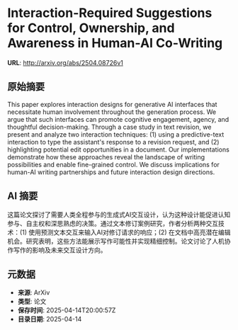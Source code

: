 # Interaction-Required Suggestions for Control, Ownership, and Awareness in Human-AI Co-Writing

**URL**: http://arxiv.org/abs/2504.08726v1

## 原始摘要

This paper explores interaction designs for generative AI interfaces that
necessitate human involvement throughout the generation process. We argue that
such interfaces can promote cognitive engagement, agency, and thoughtful
decision-making. Through a case study in text revision, we present and analyze
two interaction techniques: (1) using a predictive-text interaction to type the
assistant's response to a revision request, and (2) highlighting potential edit
opportunities in a document. Our implementations demonstrate how these
approaches reveal the landscape of writing possibilities and enable
fine-grained control. We discuss implications for human-AI writing partnerships
and future interaction design directions.


## AI 摘要

这篇论文探讨了需要人类全程参与的生成式AI交互设计，认为这种设计能促进认知参与、自主权和深思熟虑的决策。通过文本修订案例研究，作者分析两种交互技术：(1) 使用预测文本交互来输入AI对修订请求的响应；(2) 在文档中高亮潜在编辑机会。研究表明，这些方法能展示写作可能性并实现精细控制。论文讨论了人机协作写作的影响及未来交互设计方向。

## 元数据

- **来源**: ArXiv
- **类型**: 论文
- **保存时间**: 2025-04-14T20:00:57Z
- **目录日期**: 2025-04-14

